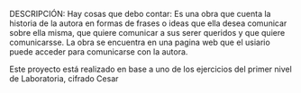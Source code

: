 DESCRIPCIÓN:
Hay cosas que debo contar: 
Es una obra que cuenta la historia de la autora en formas de frases o ideas que ella desea comunicar sobre ella misma, que quiere comunicar a sus serer queridos y que quiere comunicarsse.
La obra se encuentra en una pagina web que el usiario puede acceder para comunicarse con la autora.

Este proyecto está realizado en base a uno de los ejercicios del primer nivel de Laboratoria, cifrado Cesar 
